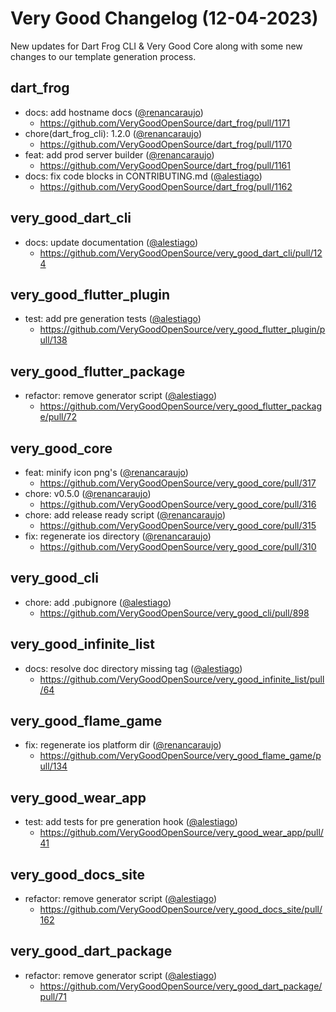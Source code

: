 # Very Good Changelog (12-04-2023)

New updates for Dart Frog CLI & Very Good Core along with some new changes to our template generation process.

## dart_frog

- docs: add hostname docs ([@renancaraujo](https://github.com/renancaraujo))
  - https://github.com/VeryGoodOpenSource/dart_frog/pull/1171
- chore(dart_frog_cli): 1.2.0 ([@renancaraujo](https://github.com/renancaraujo))
  - https://github.com/VeryGoodOpenSource/dart_frog/pull/1170
- feat: add prod server builder ([@renancaraujo](https://github.com/renancaraujo))
  - https://github.com/VeryGoodOpenSource/dart_frog/pull/1161
- docs: fix code blocks in CONTRIBUTING.md ([@alestiago](https://github.com/alestiago))
  - https://github.com/VeryGoodOpenSource/dart_frog/pull/1162

## very_good_dart_cli

- docs: update documentation ([@alestiago](https://github.com/alestiago))
  - https://github.com/VeryGoodOpenSource/very_good_dart_cli/pull/124

## very_good_flutter_plugin

- test: add pre generation tests ([@alestiago](https://github.com/alestiago))
  - https://github.com/VeryGoodOpenSource/very_good_flutter_plugin/pull/138

## very_good_flutter_package

- refactor: remove generator script ([@alestiago](https://github.com/alestiago))
  - https://github.com/VeryGoodOpenSource/very_good_flutter_package/pull/72

## very_good_core

- feat: minify icon png's ([@renancaraujo](https://github.com/renancaraujo))
  - https://github.com/VeryGoodOpenSource/very_good_core/pull/317
- chore: v0.5.0 ([@renancaraujo](https://github.com/renancaraujo))
  - https://github.com/VeryGoodOpenSource/very_good_core/pull/316
- chore: add release ready script ([@renancaraujo](https://github.com/renancaraujo))
  - https://github.com/VeryGoodOpenSource/very_good_core/pull/315
- fix: regenerate ios directory ([@renancaraujo](https://github.com/renancaraujo))
  - https://github.com/VeryGoodOpenSource/very_good_core/pull/310

## very_good_cli

- chore: add .pubignore ([@alestiago](https://github.com/alestiago))
  - https://github.com/VeryGoodOpenSource/very_good_cli/pull/898

## very_good_infinite_list

- docs: resolve doc directory missing tag ([@alestiago](https://github.com/alestiago))
  - https://github.com/VeryGoodOpenSource/very_good_infinite_list/pull/64

## very_good_flame_game

- fix: regenerate ios platform dir ([@renancaraujo](https://github.com/renancaraujo))
  - https://github.com/VeryGoodOpenSource/very_good_flame_game/pull/134

## very_good_wear_app

- test: add tests for pre generation hook ([@alestiago](https://github.com/alestiago))
  - https://github.com/VeryGoodOpenSource/very_good_wear_app/pull/41

## very_good_docs_site

- refactor: remove generator script ([@alestiago](https://github.com/alestiago))
  - https://github.com/VeryGoodOpenSource/very_good_docs_site/pull/162

## very_good_dart_package

- refactor: remove generator script ([@alestiago](https://github.com/alestiago))
  - https://github.com/VeryGoodOpenSource/very_good_dart_package/pull/71
